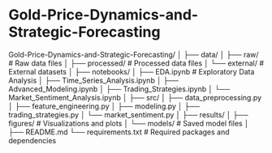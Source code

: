 # Gold-Price-Dynamics-and-Strategic-Forecasting
Gold-Price-Dynamics-and-Strategic-Forecasting/
│
├── data/
│   ├── raw/                 # Raw data files
│   ├── processed/           # Processed data files
│   └── external/            # External datasets
│
├── notebooks/
│   ├── EDA.ipynb            # Exploratory Data Analysis
│   ├── Time_Series_Analysis.ipynb
│   ├── Advanced_Modeling.ipynb
│   ├── Trading_Strategies.ipynb
│   └── Market_Sentiment_Analysis.ipynb
│
├── src/
│   ├── data_preprocessing.py
│   ├── feature_engineering.py
│   ├── modeling.py
│   ├── trading_strategies.py
│   └── market_sentiment.py
│
├── results/
│   ├── figures/             # Visualizations and plots
│   └── models/              # Saved model files
│
├── README.md
└── requirements.txt         # Required packages and dependencies
